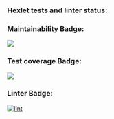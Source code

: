 ### Hexlet tests and linter status:

### Maintainability Badge:

<a href="https://codeclimate.com/github/Snuskin/frontend-project-lvl2/maintainability"><img src="https://api.codeclimate.com/v1/badges/075f4378c1ae5b7e37bc/maintainability" /></a>

### Test coverage Badge:

<a href="https://codeclimate.com/github/Snuskin/frontend-project-lvl2/test_coverage"><img src="https://api.codeclimate.com/v1/badges/075f4378c1ae5b7e37bc/test_coverage" /></a>

### Linter Badge:

[![lint](https://github.com/Snuskin/frontend-project-lvl2/actions/workflows/lint.yml/badge.svg)](https://github.com/Snuskin/frontend-project-lvl2/actions/workflows/lint.yml)